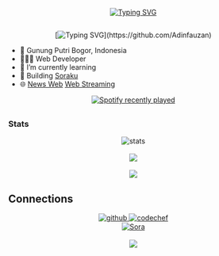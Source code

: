 <div align="center">
	
[![Typing SVG](https://readme-typing-svg.herokuapp.com?font=Fira+Code&pause=1000&color=F7E800FD&center=true&width=435&lines=%3C%F0%9F%91%8B+Hello%2C+World!+%2F+%3E;%3C%F0%9F%91%8B+Halo%2C+Dunia!+%2F+%3E;%3C%F0%9F%91%8B+Suki%2C+Desu!+%2F+%3E;%3C%F0%9F%91%8B+Negara%2C+Indonesia!+%2F+%3E)](https://github.com/Adinfauzan)
  
</div>  

##

<div align="center">

[![Typing SVG](https://readme-typing-svg.herokuapp.com?font=firacode&color=%23F7C51D&size=18&vCenter=true&height=16&lines=👋+Hey+there,+I'm+Adin+Fauzan.;💻+A+self+taught+programmer,+student.;👨🏻‍💻+Full+Stack+Developer.)](https://github.com/Adinfauzan)

</div>
  
- 🏫 Gunung Putri Bogor, Indonesia
- 👨🏻‍💻 Web Developer
- 🌱 I’m currently learning
- 🏢 Building [Soraku](https://dcd.gg/soraku)
- 🌐 [News Web](https://www.soraku.site) [Web Streaming](https://www.soraku.live)
</div>

<!--
Spotify
-->

<div align="center">
  <a href="https://open.spotify.com/user/31mkyzow45mnwk4a33vsb2m4rg7i" target="_blank">
    <img src="https://spotify-recently-played-readme.vercel.app/api?user=31mkyzow45mnwk4a33vsb2m4rg7i&count=1&unique=true|1|on|yes" alt="Spotify recently played"  />
  </a>
</div>

##
 
### Stats

<div align="center">
<img alt="stats" src="https://github-readme-streak-stats.herokuapp.com/?user=Adinfauzan&hide_border=true&theme=tokyonight" />
</div>
<br/>

<div align="center">
<img src="https://github-readme-stats.vercel.app/api?username=Adinfauzan&hide_border=true&hide_title=true&theme=tokyonight&show_icons=true&count_private=true&color=random" align="center" />
</div>
<br/>

<div align="center">
<img src="https://github-readme-stats.vercel.app/api/top-langs/?username=Adinfauzan&hide_border=true&hide_title=true&layout=compact&theme=tokyonight" align="center" /></div>

###

## Connections

<div align="center">
	
<a href="https://github.com/Adinfauzan" target="_blank">
<img src=https://img.shields.io/badge/github-%2324292e.svg?&style=plastic&logo=github&logoColor=white alt=github style="margin-bottom: 1px;" />
</a>

<a href="https://www.codechef.com/users/adinfauzan" target="_blank">
<img src=https://img.shields.io/badge/CodeChef-%23000000.svg?&style=plastic&logo=codechef&logoColor=white alt=codechef style="margin-bottom: 1px;" />
</a>

<br/>

<a href="https://discadia.com/Soraa" target="_blank">
<img src=https://img.shields.io/discord/1116971049045729302?&style=plastic&logo=discord&logoColor=white
alt=Sora Server style="margin-bottom: 1px;"/>
</a>
</div>

<br/>

<div align="center">
<a href="https://github.com/Adinfauzan" target="_blank">
<img src="https://komarev.com/ghpvc/?username=Adinfauzan&&style=plastic&logo=profile&label=Views" align="center"/>
</a>
</div>
